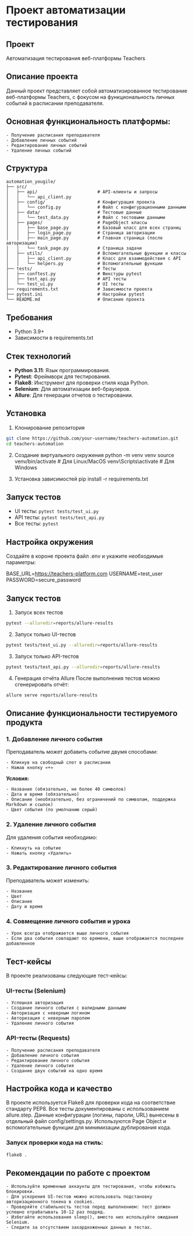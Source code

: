 # Проект автоматизации тестирования

## Проект

Автоматизация тестирования веб-платформы Teachers

## Описание проекта
Данный проект представляет собой автоматизированное тестирование веб-платформы Teachers, с фокусом на функциональность личных событий в расписании преподавателя.

## Основная функциональность платформы:

    - Получение расписания преподавателя
    - Добавление личных событий
    - Редактирование личных событий
    - Удаление личных событий

## Структура

```
automation_yougile/
├── src/
│   ├── api/                       # API-клиенты и запросы       
│   │   └── api_client.py           
│   ├── config/                    # Конфигурация проекта
│   │   └── config.py              # Файл с конфигурационными данными
│   ├── data/                      # Тестовые данные
│   │   └── test_data.py           # Файл с тестовыми данными
│   ├── pages/                     # PageObject классы
│   │   ├── base_page.py           # Базовый класс для всех страниц
│   │   ├── login_page.py          # Страница авторизации
│   │   ├── main_page.py           # Главная страница (после авторизации)
│   │   └── task_page.py           # Страница задачи
│   ├── utils/                     # Вспомогательные функции и классы
│   │   ├── api_client.py          # Класс для взаимодействия с API
│   │   └── helpers.py             # Вспомогательные функции
├── tests/                         # Тесты
│   ├── conftest.py                # Фикстуры pytest
│   ├── test_api.py                # API тесты
│   └── test_ui.py                 # UI тесты
├── requirements.txt               # Зависимости проекта
├── pytest.ini                     # Настройки pytest
└── README.md                      # Описание проекта
```

## Требования

- Python 3.9+
- Зависимости в requirements.txt

## Стек технологий

- **Python 3.11**: Язык программирования.
- **Pytest**: Фреймворк для тестирования.
- **Flake8**: Инструмент для проверки стиля кода Python.
- **Selenium**: Для автоматизации веб-браузеров.
- **Allure**: Для генерации отчетов о тестировании.

## Установка

1. Клонирование репозитория
```bash
git clone https://github.com/your-username/teachers-automation.git
cd teachers-automation
```

2. Создание виртуального окружения
python -m venv venv
source venv/bin/activate    # Для Linux/MacOS
venv\Scripts\activate       # Для Windows

3. Установка зависимостей
pip install -r requirements.txt

## Запуск тестов

- UI тесты: `pytest tests/test_ui.py`
- API тесты: `pytest tests/test_api.py`
- Все тесты: `pytest`

## Настройка окружения
Создайте в короне проекта файл .env и укажите необходимые параметры:

BASE_URL=https://teachers-platform.com
USERNAME=test_user
PASSWORD=secure_password

## Запуск тестов
1. Запуск всех тестов
```bash
pytest --alluredir=reports/allure-results
```
2. Запуск только UI-тестов
```bash
pytest tests/test_ui.py --alluredir=reports/allure-results
```
3. Запуск только API-тестов
```bash
pytest tests/test_api.py --alluredir=reports/allure-results
```
4. Генерация отчёта Allure
После выполнения тестов можно сгенерировать отчёт:

```bash
allure serve reports/allure-results
```

## Описание функциональности тестируемого продукта
### 1. Добавление личного события
Преподаватель может добавить событие двумя способами:

    - Кликнув на свободный слот в расписании
    - Нажав кнопку «+»
**Условия:**

    - Название (обязательно, не более 40 символов)
    - Дата и время (обязательно)
    - Описание (необязательно, без ограничений по символам, поддержка Markdown и ссылок)
    - Цвет события (по умолчанию серый)

### 2. Удаление личного события
Для удаления события необходимо:

    - Кликнуть на событие
    - Нажать кнопку «Удалить»

### 3. Редактирование личного события
Преподаватель может изменить:

    - Название
    - Цвет
    - Описание
    - Дату и время

### 4. Совмещение личного события и урока
    - Урок всегда отображается выше личного события
    - Если два события совпадают по времени, выше отображается последнее добавленное


## Тест-кейсы
В проекте реализованы следующие тест-кейсы:

### UI-тесты (Selenium)
    - Успешная авторизация
    - Создание личного события с валидными данными
    - Авторизация с неверным логином
    - Авторизация с неверным паролем
    - Удаление личного события
### API-тесты (Requests)
    - Получение расписания преподавателя
    - Добавление личного события
    - Редактирование личного события
    - Удаление личного события
    - Создание двух событий на одно время

## Настройка кода и качество
В проекте используется Flake8 для проверки кода на соответствие стандарту PEP8.
Все тесты документированы с использованием allure.step.
Данные конфигурации (логины, пароли, URL) вынесены в отдельный файл config/settings.py.
Используются Page Object и вспомогательные функции для минимизации дублирования кода.

### Запуск проверки кода на стиль:

```bash
flake8 .
```
## Рекомендации по работе с проектом
    - Используйте временные аккаунты для тестирования, чтобы избежать блокировки.
    - Для ускорения UI-тестов можно использовать подстановку авторизационного токена в cookies.
    - Проверяйте стабильность тестов перед выполнением: тест должен успешно отрабатывать 10-12 раз подряд.
    - Избегайте использования sleep(), вместо них используйте ожидания Selenium.
    - Следите за отсутствием захардкоженных данных в тестах.
